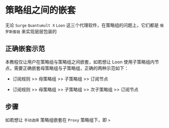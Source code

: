 # 策略组之间的嵌套

无论 `Surge` `Quantumult X` `Loon` 这三个代理软件，在策略组的问题上，它们都是 `俄罗斯套娃` 来实现层层包装的

## 正确嵌套示范

本教程仅让用户在策略组与策略组之间嵌套，如若想让 Loon 使用子策略组内节点，需要正确嵌套母策略组与子策略组，正确的两种示范如下：

- 订阅规则 >> 母策略组 >> 子策略组 >> 订阅节点

- 订阅规则 >> 母策略组 >> 子策略组 >> 次子策略组 >> 订阅节点

## 步骤

如若想让 `手动选择` 策略组嵌套在 `Proxy` 策略组下，即 `` > ``
